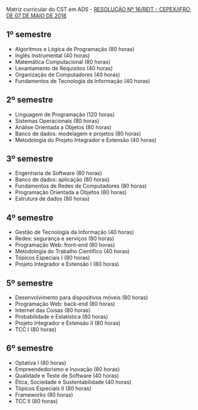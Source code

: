 Matriz curricular do CST em ADS - [RESOLUÇÃO Nº 16/REIT - CEPEX/IFRO, DE 07 DE MAIO DE 2018](files/PPC_CST_ADS_2018.pdf)

## 1º semestre
* Algoritmos e Lógica de Programação (80 horas)
* Inglês Instrumental (40 horas)
* Matemática Computacional (80 horas)
* Levantamento de Requisitos (40 horas)
* Organização de Computadores (40 horas)
* Fundamentos de Tecnologia da Informação (40 horas)

## 2º semestre
* Linguagem de Programação (120 horas)
* Sistemas Operacionais (80 horas)
* Análise Orientada a Objetos (80 horas)
* Banco de dados: modelagem e projetos (80 horas)
* Metodologia do Projeto Integrador e Extensão (40 horas)

## 3º semestre
* Engenharia de Software (80 horas)
* Banco de dados: aplicação (80 horas)
* Fundamentos de Redes de Computadores (80 horas)
* Programação Orientada a Objetos (80 horas)
* Estrutura de dados (80 horas)

## 4º semestre
* Gestão de Tecnologia da Informação (40 horas)
* Redes: segurança e serviços (80 horas)
* Programação Web: front-end (80 horas)
* Metodologia do Trabalho Científico (40 horas)
* Tópicos Especiais I (80 horas)
* Projeto Integrador e Extensão I (80 horas)

## 5º semestre
* Desenvolvimento para dispositivos móveis (80 horas)
* Programação Web: back-end (80 horas)
* Internet das Coisas (80 horas)
* Probabilidade e Estatística (80 horas)
* Projeto Integrador e Extensão II (80 horas)
* TCC I (80 horas)

## 6º semestre
* Optativa I (80 horas)
* Empreendedorismo e Inovação (80 horas)
* Qualidade e Teste de Software (40 horas)
* Ética, Sociedade e Sustentabilidade (40 horas)
* Tópicos Especiais II (80 horas)
* Frameworks (80 horas)
* TCC II (80 horas)
